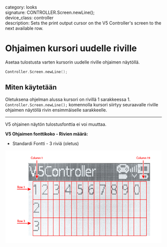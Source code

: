 category: looks  
signature: CONTROLLER.Screen.newLine();  
device_class: controller  
description: Sets the print output cursor on the V5 Controller's screen to the next available row.  

# Ohjaimen kursori uudelle riville

Asetaa tulostusta varten kursorin uudelle riville ohjaimen näytöllä.

```cpp
Controller.Screen.newLine();
```

## Miten käytetään

Oletuksena ohjelman alussa kursori on rivillä 1 sarakkeessa 1. `Controller.Screen.newLine();` komennolla kursori siirtyy seuraavalle riville ohjaimen näytöllä rivin ensimmäiselle sarakkeelle.

---

V5 ohjainen näytön tulostusfonttia ei voi muuttaa.

**V5 Ohjaimen fonttikoko - Rivien määrä:**

* Standardi Fontti - 3 riviä (oletus)

![controller_screen_info](v5_controller_rows_columns.jpg)

<advanced>
</advanced>